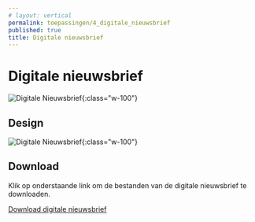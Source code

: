 ```yaml
---
# layout: vertical
permalink: toepassingen/4_digitale_nieuwsbrief
published: true
title: Digitale nieuwsbrief
---
```


# Digitale nieuwsbrief

![Digitale Nieuwsbrief](../images/aliriosolutions/toepassingen_digitalenieuwsbrief1.png){:class="w-100"}

## Design

![Digitale Nieuwsbrief](../images/aliriosolutions/toepassingen_digitalenieuwsbrief2.png){:class="w-100"}

## Download

Klik op onderstaande link om de bestanden van de digitale nieuwsbrief te downloaden.

<a href="https://studentarteveldehsbe-my.sharepoint.com/:u:/g/personal/barbcour_student_arteveldehs_be/EXpPwf8MrotMkOPhzEXE64IBjzToyT2fNuQp9fZZWQlMBQ?e=zMjWwa">Download digitale nieuwsbrief</a>